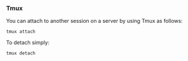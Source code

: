 ### Tmux

You can attach to another session on a server by using Tmux as follows:

```
tmux attach
```

To detach simply:

```
tmux detach
```
